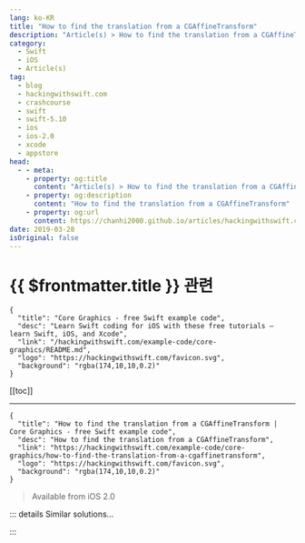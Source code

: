 ```yaml
---
lang: ko-KR
title: "How to find the translation from a CGAffineTransform"
description: "Article(s) > How to find the translation from a CGAffineTransform"
category:
  - Swift
  - iOS
  - Article(s)
tag: 
  - blog
  - hackingwithswift.com
  - crashcourse
  - swift
  - swift-5.10
  - ios
  - ios-2.0
  - xcode
  - appstore
head:
  - - meta:
    - property: og:title
      content: "Article(s) > How to find the translation from a CGAffineTransform"
    - property: og:description
      content: "How to find the translation from a CGAffineTransform"
    - property: og:url
      content: https://chanhi2000.github.io/articles/hackingwithswift.com/example-code/core-graphics/how-to-find-the-translation-from-a-cgaffinetransform.html
date: 2019-03-28
isOriginal: false
---
```


# {{ $frontmatter.title }} 관련

```component VPCard
{
  "title": "Core Graphics - free Swift example code",
  "desc": "Learn Swift coding for iOS with these free tutorials – learn Swift, iOS, and Xcode",
  "link": "/hackingwithswift.com/example-code/core-graphics/README.md",
  "logo": "https://hackingwithswift.com/favicon.svg",
  "background": "rgba(174,10,10,0.2)"
}
```

[[toc]]

---

```component VPCard
{
  "title": "How to find the translation from a CGAffineTransform | Core Graphics - free Swift example code",
  "desc": "How to find the translation from a CGAffineTransform",
  "link": "https://hackingwithswift.com/example-code/core-graphics/how-to-find-the-translation-from-a-cgaffinetransform",
  "logo": "https://hackingwithswift.com/favicon.svg",
  "background": "rgba(174,10,10,0.2)"
}
```

> Available from iOS 2.0

<!-- TODO: 작성 -->

<!-- 
You can pull out the translation from a `CGAffineTransform` by using the function below. Feed it a transform and it will return you a `CGPoint`:

```swift
func translation(from transform: CGAffineTransform) -> CGPoint {
    return CGPoint(x: transform.tx, y: transform.ty)
}
```

-->

::: details Similar solutions…

<!--
/example-code/core-graphics/how-to-find-the-rotation-from-a-cgaffinetransform">How to find the rotation from a CGAffineTransform 
/example-code/core-graphics/how-to-find-the-scale-from-a-cgaffinetransform">How to find the scale from a CGAffineTransform 
/example-code/uikit/how-to-scale-stretch-move-and-rotate-uiviews-using-cgaffinetransform">How to scale, stretch, move, and rotate UIViews using CGAffineTransform 
/example-code/uikit/how-to-find-a-uiview-subview-using-viewwithtag">How to find a UIView subview using viewWithTag() 
/quick-start/swiftui/how-to-let-users-find-and-replace-text">How to let users find and replace text</a>
-->

:::

